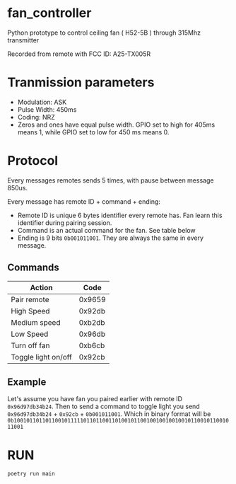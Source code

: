 # fan_controller
Python prototype to control ceiling fan ( H52-5B ) through 315Mhz transmitter

Recorded from remote with FCC ID: A25-TX005R

# Tranmission parameters

* Modulation: ASK
* Pulse Width: 450ms
* Coding: NRZ
* Zeros and ones have equal pulse width. GPIO set to high for 405ms means 1, while GPIO set to low for 450 ms means 0.

# Protocol

Every messages remotes sends 5 times, with pause between message 850us. 

Every message has remote ID + command + ending:
* Remote ID is unique 6 bytes identifier every remote has. Fan learn this identifier during pairing session. 
* Command is an actual command for the fan. See table below
* Ending is 9 bits `0b001011001`. They are always the same in every message.

## Commands

|  Action |  Code  |
| ------------ | ------------ |
| Pair remote | 0x9659 |
|  High Speed |  0x92db |
|   Medium speed | 0xb2db |
| Low Speed | 0x96db |
| Turn off fan | 0xb6cb |
| Toggle light on/off | 0x92cb |

## Example
 Let's assume you have fan you paired earlier with remote ID `0x96d97db34b24`. Then to send a command to toggle light you send `0x96d97db34b24` + `0x92cb` + `0b001011001`. Which in binary format will be `0b1001011011011001011111011011001101001011001001001001001011001011001011001`


# RUN
`poetry run main`
